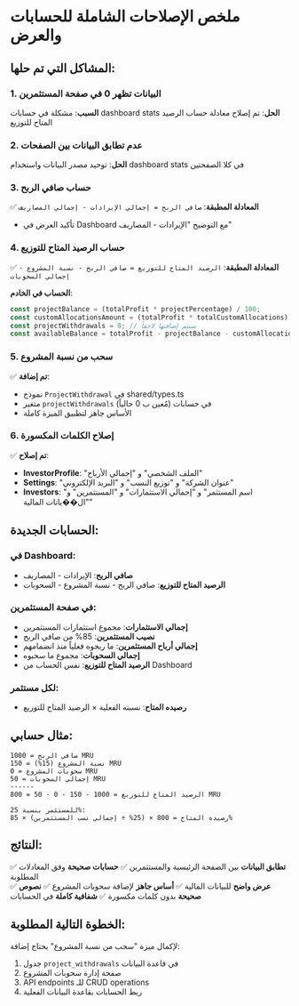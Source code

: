 # ملخص الإصلاحات الشاملة للحسابات والعرض

## المشاكل التي تم حلها:

### 1. **البيانات تظهر 0 في صفحة المستثمرين**
**السبب**: مشكلة في حسابات dashboard stats
**الحل**: تم إصلاح معادلة حساب الرصيد المتاح للتوزيع

### 2. **عدم تطابق البيانات بين الصفحات**
**الحل**: توحيد مصدر البيانات واستخدام dashboard stats في كلا الصفحتين

### 3. **حساب صافي الربح**
✅ **المعادلة المطبقة**: `صافي الربح = إجمالي الإيرادات - إجمالي المصاريف`
- تأكيد العرض في Dashboard مع التوضيح "الإيرادات - المصاريف"

### 4. **حساب الرصيد المتاح للتوزيع**
✅ **المعادلة المطبقة**: `الرصيد المتاح للتوزيع = صافي الربح - نسبة المشروع - إجمالي السحوبات`

**الحساب في الخادم**:
```typescript
const projectBalance = (totalProfit * projectPercentage) / 100;
const customAllocationsAmount = (totalProfit * totalCustomAllocations) / 100;
const projectWithdrawals = 0; // سيتم إضافتها لاحقاً
const availableBalance = totalProfit - projectBalance - customAllocationsAmount - projectWithdrawals - totalWithdrawals;
```

### 5. **سحب من نسبة المشروع**
✅ **تم إضافة**:
- نموذج `ProjectWithdrawal` في shared/types.ts
- متغير `projectWithdrawals` في حسابات (مُعين ب 0 حالياً)
- الأساس جاهز لتطبيق الميزة كاملة

### 6. **إصلاح الكلمات المكسورة**
✅ **تم إصلاح**:
- **InvestorProfile**: "الملف الشخصي" و "إجمالي الأرباح"
- **Settings**: "عنوان الشركة" و "توزيع النسب" و "البريد الإلكتروني"
- **Investors**: "اسم المستثمر" و "إجمالي الاستثمارات" و "المستثمرين" و "ال��يانات المالية"

## الحسابات الجديدة:

### في Dashboard:
- **صافي الربح**: الإيرادات - المصاريف
- **الرصيد المتاح للتوزيع**: صافي الربح - نسبة المشروع - السحوبات

### في صفحة المستثمرين:
- **إجمالي الاستثمارات**: مجموع استثمارات المستثمرين
- **نصيب المستثمرين**: 85% من صافي الربح
- **إجمالي أرباح المستثمرين**: ما ربحوه فعلياً منذ انضمامهم
- **إجمالي السحوبات**: مجموع ما سحبوه
- **الرصيد المتاح للتوزيع**: نفس الحساب من Dashboard

### لكل مستثمر:
- **رصيده المتاح**: نسبته الفعلية × الرصيد المتاح للتوزيع

## مثال حسابي:
```
صافي الربح = 1000 MRU
نسبة المشروع (15%) = 150 MRU
سحوبات المشروع = 0 MRU
إجمالي السحوبات = 50 MRU
------
الرصيد المتاح للتوزيع = 1000 - 150 - 0 - 50 = 800 MRU

للمستثمر بنسبة 25%:
رصيده المتاح = 800 × (25% ÷ إجمالي نسب المستثمرين) × 85%
```

## النتائج:

✅ **تطابق البيانات** بين الصفحة الرئيسية والمستثمرين
✅ **حسابات صحيحة** وفق المعادلات المطلوبة  
✅ **عرض واضح** للبيانات المالية
✅ **أساس جاهز** لإضافة سحوبات المشروع
✅ **نصوص صحيحة** بدون كلمات مكسورة
✅ **شفافية كاملة** في الحسابات

## الخطوة التالية المطلوبة:
لإكمال ميزة "سحب من نسبة المشروع" يحتاج إضافة:
1. جدول `project_withdrawals` في قاعدة البيانات
2. صفحة إدارة سحوبات المشروع
3. API endpoints للـ CRUD operations
4. ربط الحسابات بقاعدة البيانات الفعلية
